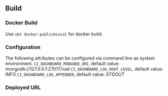 ## Build

### Docker Build

Use `sbt docker:publishLocal` for docker build. 

### Configuration

The following attributes can be configured via command line as system environment.
`CI_DASHBOARD_MONGODB_URI`, default value: mongodb://127.0.0.1:27017/vad
`CI_DASHBOARD_LOG_ROOT_LEVEL`, default value: INFO
`CI_DASHBOARD_LOG_APPENDER`, default value: STDOUT

### Deployed URL
